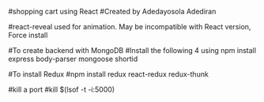 #shopping cart using React
#Created by Adedayosola Adediran


#react-reveal used for animation. May be incompatible with React version, Force install

#To create backend with MongoDB
#Install the following 4 using npm install express body-parser mongoose shortid


#To install Redux
#npm install redux react-redux redux-thunk

#kill a port
#kill $(lsof -t -i:5000)
